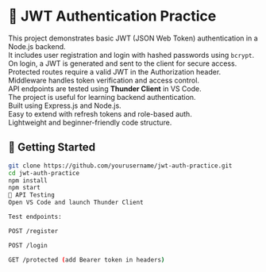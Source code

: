 # 🔐 JWT Authentication Practice

This project demonstrates basic JWT (JSON Web Token) authentication in a Node.js backend.  
It includes user registration and login with hashed passwords using `bcrypt`.  
On login, a JWT is generated and sent to the client for secure access.  
Protected routes require a valid JWT in the Authorization header.  
Middleware handles token verification and access control.  
API endpoints are tested using **Thunder Client** in VS Code.  
The project is useful for learning backend authentication.  
Built using Express.js and Node.js.  
Easy to extend with refresh tokens and role-based auth.  
Lightweight and beginner-friendly code structure.

## 🚀 Getting Started

```bash
git clone https://github.com/yourusername/jwt-auth-practice.git
cd jwt-auth-practice
npm install
npm start
🧪 API Testing
Open VS Code and launch Thunder Client

Test endpoints:

POST /register

POST /login

GET /protected (add Bearer token in headers)
